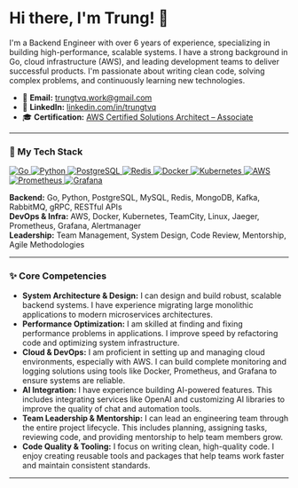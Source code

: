 # Hi there, I'm Trung! 👋

I'm a Backend Engineer with over 6 years of experience, specializing in building high-performance, scalable systems. I have a strong background in Go, cloud infrastructure (AWS), and leading development teams to deliver successful products. I'm passionate about writing clean code, solving complex problems, and continuously learning new technologies.

- 📧 **Email:** [trungtvq.work@gmail.com](mailto:trungtvq.work@gmail.com)
- 💼 **LinkedIn:** [linkedin.com/in/trungtvq](https://www.linkedin.com/in/trungtvq/)
- 🎓 **Certification:** [AWS Certified Solutions Architect – Associate](https://trungtvq.github.io/me/images/TruongVanQuocTrung-AWS-SSA.png)

---

### 🚀 My Tech Stack

<p align="left">
  <a href="https://golang.org" target="_blank"> 
    <img src="https://img.shields.io/badge/go-%2300ADD8.svg?style=for-the-badge&logo=go&logoColor=white" alt="Go"/> 
  </a>
  <a href="https://www.python.org" target="_blank"> 
    <img src="https://img.shields.io/badge/python-3776AB?style=for-the-badge&logo=python&logoColor=white" alt="Python"/>
  </a>
  <a href="https://www.postgresql.org" target="_blank"> 
    <img src="https://img.shields.io/badge/postgresql-%23336791.svg?style=for-the-badge&logo=postgresql&logoColor=white" alt="PostgreSQL"/> 
  </a>
  <a href="https://redis.io" target="_blank"> 
    <img src="https://img.shields.io/badge/redis-%23DD0031.svg?style=for-the-badge&logo=redis&logoColor=white" alt="Redis"/> 
  </a>
  <a href="https://www.docker.com/" target="_blank"> 
    <img src="https://img.shields.io/badge/docker-%232496ED.svg?style=for-the-badge&logo=docker&logoColor=white" alt="Docker"/> 
  </a>
  <a href="https://kubernetes.io" target="_blank"> 
    <img src="https://img.shields.io/badge/kubernetes-%23326CE5.svg?style=for-the-badge&logo=kubernetes&logoColor=white" alt="Kubernetes"/>
  </a>
  <a href="https://aws.amazon.com" target="_blank"> 
    <img src="https://img.shields.io/badge/AWS-%23FF9900.svg?style=for-the-badge&logo=amazon-aws&logoColor=white" alt="AWS"/> 
  </a>
   <a href="https://prometheus.io/" target="_blank"> 
    <img src="https://img.shields.io/badge/prometheus-%23E6522C.svg?style=for-the-badge&logo=prometheus&logoColor=white" alt="Prometheus"/> 
  </a>
   <a href="https://grafana.com" target="_blank"> 
    <img src="https://img.shields.io/badge/grafana-%23F46800.svg?style=for-the-badge&logo=grafana&logoColor=white" alt="Grafana"/> 
  </a>
</p>

**Backend:** Go, Python, PostgreSQL, MySQL, Redis, MongoDB, Kafka, RabbitMQ, gRPC, RESTful APIs
<br>
**DevOps & Infra:** AWS, Docker, Kubernetes, TeamCity, Linux, Jaeger, Prometheus, Grafana, Alertmanager
<br>
**Leadership:** Team Management, System Design, Code Review, Mentorship, Agile Methodologies

---

### ✨ Core Competencies

* **System Architecture & Design:** I can design and build robust, scalable backend systems. I have experience migrating large monolithic applications to modern microservices architectures.
* **Performance Optimization:** I am skilled at finding and fixing performance problems in applications. I improve speed by refactoring code and optimizing system infrastructure.
* **Cloud & DevOps:** I am proficient in setting up and managing cloud environments, especially with AWS. I can build complete monitoring and logging solutions using tools like Docker, Prometheus, and Grafana to ensure systems are reliable.
* **AI Integration:** I have experience building AI-powered features. This includes integrating services like OpenAI and customizing AI libraries to improve the quality of chat and automation tools.
* **Team Leadership & Mentorship:** I can lead an engineering team through the entire project lifecycle. This includes planning, assigning tasks, reviewing code, and providing mentorship to help team members grow.
* **Code Quality & Tooling:** I focus on writing clean, high-quality code. I enjoy creating reusable tools and packages that help teams work faster and maintain consistent standards.

---
